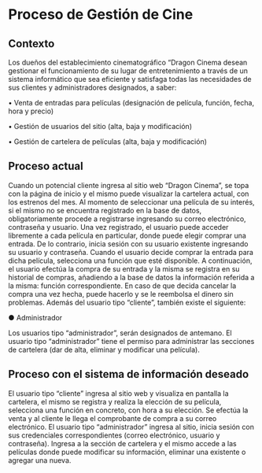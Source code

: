 # Proceso de Gestión de Cine

## Contexto

Los dueños del establecimiento cinematográfico “Dragon Cinema desean gestionar el funcionamiento de su lugar de entretenimiento a través de un sistema informático que sea eficiente y satisfaga todas las necesidades de sus clientes y administradores designados, a saber:

• Venta de entradas para películas (designación de película, función, fecha, hora y precio)

• Gestión de usuarios del sitio (alta, baja y modificación)

• Gestión de cartelera de películas (alta, baja y modificación)

## Proceso actual

Cuando un potencial cliente ingresa al sitio web “Dragon Cinema”, se topa con la página de inicio y el mismo puede visualizar la cartelera actual, con los estrenos del mes. Al momento de seleccionar una película de su interés, si el mismo no se encuentra registrado en la base de datos, obligatoriamente procede a registrarse ingresando su correo electrónico, contraseña y usuario. Una vez registrado, el usuario puede acceder libremente a cada película en particular, donde puede elegir comprar una entrada. De lo contrario, inicia sesión con su usuario existente ingresando su usuario y contraseña. Cuando el usuario decide comprar la entrada para dicha película, selecciona una función que esté disponible.
A continuación, el usuario efectúa la compra de su entrada y la misma se registra en su historial de compras, añadiendo a la base de datos la información referida a la misma: función correspondiente. En caso de que decida cancelar la compra una vez hecha, puede hacerlo y se le reembolsa el dinero sin problemas.
Además del usuario tipo “cliente”, también existe el siguiente:

● Administrador

Los usuarios tipo “administrador”, serán designados de antemano. El usuario tipo “administrador” tiene el permiso para administrar las secciones de cartelera (dar de alta, eliminar y modificar una película).

## Proceso con el sistema de información deseado

El usuario tipo “cliente” ingresa al sitio web y visualiza en pantalla la cartelera, el mismo se registra y realiza la elección de su película, selecciona una función en concreto, con hora a su elección. Se efectúa la venta y al cliente le llega el comprobante de compra a su correo electrónico. El usuario tipo “administrador” ingresa al sitio, inicia sesión con sus credenciales correspondientes (correo electrónico, usuario y contraseña). Ingresa a la sección de cartelera y el mismo accede a las películas donde puede modificar su información, eliminar una existente o agregar una nueva.
